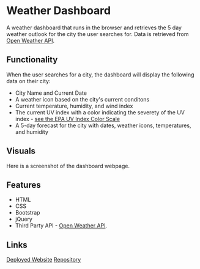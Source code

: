 # Weather Dashboard
A weather dashboard that runs in the browser and retrieves the 5 day weather outlook for the city the user searches for. Data is retrieved from [Open Weather API](https://openweathermap.org/).

## Functionality 

When the user searches for a city, the dashboard will display the following data on their city: 

* City Name and Current Date
* A weather icon based on the city's current conditons
* Current temperature, humidity, and wind index 
* The current UV index with a color indicating the severety of the UV index - [see the EPA UV Index Color Scale](https://19january2017snapshot.epa.gov/sunsafety/uv-index-scale-1_.html)
* A 5-day forecast for the city with dates, weather icons, temperatures, and humidity

## Visuals

Here is a screenshot of the dashboard webpage. 



## Features

* HTML
* CSS
* Bootstrap
* jQuery
* Third Party API - [Open Weather API](https://openweathermap.org/).

## Links

[Deployed Website](https://bethdecarlo.github.io/weather-dashboard/)
[Repository](https://github.com/bethdecarlo/weather-dashboard/)
